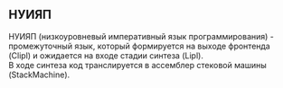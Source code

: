 ## НУИЯП

НУИЯП (низкоуровневый императивный язык программирования) - промежуточный язык, который формируется на выходе фронтенда (Clipl) и ожидается на входе стадии синтеза (Lipl).  
В ходе синтеза код транслируется в ассемблер стековой машины (StackMachine).  
